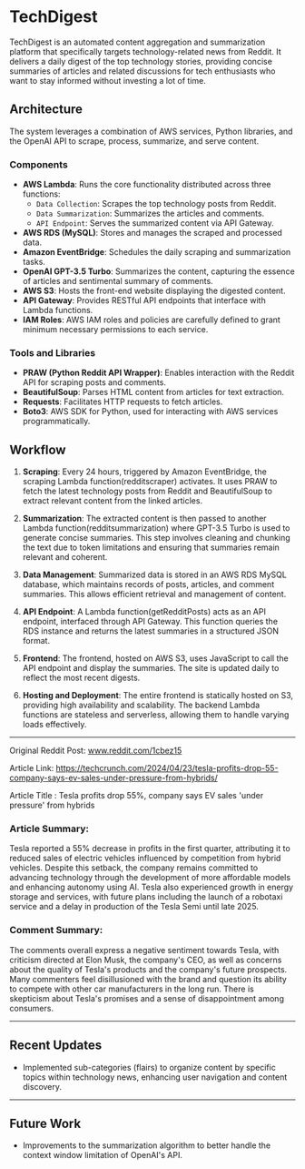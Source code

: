 # TechDigest

TechDigest is an automated content aggregation and summarization platform that specifically targets technology-related news from Reddit. It delivers a daily digest of the top technology stories, providing concise summaries of articles and related discussions for tech enthusiasts who want to stay informed without investing a lot of time.

## Architecture
The system leverages a combination of AWS services, Python libraries, and the OpenAI API to scrape, process, summarize, and serve content.

### Components
- **AWS Lambda**: Runs the core functionality distributed across three functions:
  - `Data Collection`: Scrapes the top technology posts from Reddit.
  - `Data Summarization`: Summarizes the articles and comments.
  - `API Endpoint`: Serves the summarized content via API Gateway.
- **AWS RDS (MySQL)**: Stores and manages the scraped and processed data.
- **Amazon EventBridge**: Schedules the daily scraping and summarization tasks.
- **OpenAI GPT-3.5 Turbo**: Summarizes the content, capturing the essence of articles and sentimental summary of comments.
- **AWS S3**: Hosts the front-end website displaying the digested content.
- **API Gateway**: Provides RESTful API endpoints that interface with Lambda functions.
- **IAM Roles**: AWS IAM roles and policies are carefully defined to grant minimum necessary permissions to each service.

### Tools and Libraries
- **PRAW (Python Reddit API Wrapper)**: Enables interaction with the Reddit API for scraping posts and comments.
- **BeautifulSoup**: Parses HTML content from articles for text extraction.
- **Requests**: Facilitates HTTP requests to fetch articles.
- **Boto3**: AWS SDK for Python, used for interacting with AWS services programmatically.

## Workflow
1. **Scraping**: Every 24 hours, triggered by Amazon EventBridge, the scraping Lambda function(redditscraper) activates. It uses PRAW to fetch the latest technology posts from Reddit and BeautifulSoup to extract relevant content from the linked articles.
   
2. **Summarization**: The extracted content is then passed to another Lambda function(redditsummarization) where GPT-3.5 Turbo is used to generate concise summaries. This step involves cleaning and chunking the text due to token limitations and ensuring that summaries remain relevant and coherent.

3. **Data Management**: Summarized data is stored in an AWS RDS MySQL database, which maintains records of posts, articles, and comment summaries. This allows efficient retrieval and management of content.

4. **API Endpoint**: A Lambda function(getRedditPosts) acts as an API endpoint, interfaced through API Gateway. This function queries the RDS instance and returns the latest summaries in a structured JSON format.

5. **Frontend**: The frontend, hosted on AWS S3, uses JavaScript to call the API endpoint and display the summaries. The site is updated daily to reflect the most recent digests.

6. **Hosting and Deployment**: The entire frontend is statically hosted on S3, providing high availability and scalability. The backend Lambda functions are stateless and serverless, allowing them to handle varying loads effectively.





---



Original Reddit Post: www.reddit.com/1cbez15

Article Link: https://techcrunch.com/2024/04/23/tesla-profits-drop-55-company-says-ev-sales-under-pressure-from-hybrids/

Article Title : Tesla profits drop 55%, company says EV sales 'under pressure' from hybrids

### Article Summary: 

Tesla reported a 55% decrease in profits in the first quarter, attributing it to reduced sales of electric vehicles influenced by competition from hybrid vehicles. Despite this setback, the company remains committed to advancing technology through the development of more affordable models and enhancing autonomy using AI. Tesla also experienced growth in energy storage and services, with future plans including the launch of a robotaxi service and a delay in production of the Tesla Semi until late 2025.

### Comment Summary: 

The comments overall express a negative sentiment towards Tesla, with criticism directed at Elon Musk, the company's CEO, as well as concerns about the quality of Tesla's products and the company's future prospects. Many commenters feel disillusioned with the brand and question its ability to compete with other car manufacturers in the long run. There is skepticism about Tesla's promises and a sense of disappointment among consumers.

---
## Recent Updates

- Implemented sub-categories (flairs) to organize content by specific topics within technology news, enhancing user navigation and content discovery.
  
---
## Future Work

- Improvements to the summarization algorithm to better handle the context window limitation of OpenAI's API.
  
